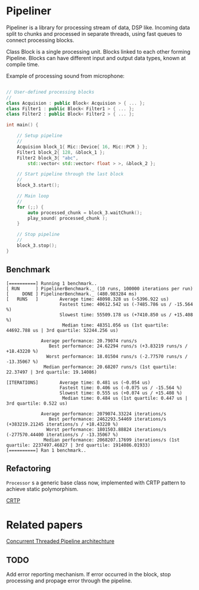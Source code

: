 # Pipeliner

Pipeliner is a library for processing stream of data, DSP like. Incoming data
split to chunks and processed in separate threads, using fast queues to connect
processing blocks.

Class Block is a single processing unit. Blocks linked to each other forming
Pipeline. Blocks can have different input and output data types, known at
compile time.

Example of processing sound from microphone:

```cpp

// User-defined processing blocks
//
class Acquision : public Block< Acquision > { ... };
class Filter1 : public Block< Filter1 > { ... };
class Filter2 : public Block< Filter2 > { ... };

int main() {

    // Setup pipeline
    //
    Acquision block_1{ Mic::Device{ 16, Mic::PCM } };
    Filter1 block_2{ 128, &block_1 };
    Filter2 block_3{ "abc",
    	std::vector< std::vector< float > >, &block_2 };

    // Start pipeline through the last block
    //
    block_3.start();

    // Main loop
    //
    for (;;) {
        auto processed_chunk = block_3.waitChunk();
        play_sound( processed_chunk );
    }

    // Stop pipeline
    //
    block_3.stop();
}
```

## Benchmark

```
[==========] Running 1 benchmark..
[ RUN      ] PipelinerBenchmark._ (10 runs, 100000 iterations per run)
[     DONE ] PipelinerBenchmark._ (480.983284 ms)
[   RUNS   ]        Average time: 48098.328 us (~5396.922 us)
                    Fastest time: 40612.542 us (-7485.786 us / -15.564 %)
                    Slowest time: 55509.178 us (+7410.850 us / +15.408 %)
                     Median time: 48351.056 us (1st quartile: 44692.788 us | 3rd quartile: 52244.256 us)

             Average performance: 20.79074 runs/s
                Best performance: 24.62294 runs/s (+3.83219 runs/s / +18.43220 %)
               Worst performance: 18.01504 runs/s (-2.77570 runs/s / -13.35067 %)
              Median performance: 20.68207 runs/s (1st quartile: 22.37497 | 3rd quartile: 19.14086)

[ITERATIONS]        Average time: 0.481 us (~0.054 us)
                    Fastest time: 0.406 us (-0.075 us / -15.564 %)
                    Slowest time: 0.555 us (+0.074 us / +15.408 %)
                     Median time: 0.484 us (1st quartile: 0.447 us | 3rd quartile: 0.522 us)

             Average performance: 2079074.33224 iterations/s
                Best performance: 2462293.54469 iterations/s (+383219.21245 iterations/s / +18.43220 %)
               Worst performance: 1801503.88824 iterations/s (-277570.44400 iterations/s / -13.35067 %)
              Median performance: 2068207.17699 iterations/s (1st quartile: 2237497.46827 | 3rd quartile: 1914086.01933)
[==========] Ran 1 benchmark..
```


## Refactoring

`Processor` s a generic base class now, implemented with CRTP pattern to
achieve static polymorphism.

[CRTP](https://en.wikipedia.org/wiki/Curiously_recurring_template_pattern)


# Related papers

[Concurrent Threaded Pipeline architechture](https://liberty.princeton.edu/Publications/cutr07_ff.pdf)


## TODO

Add error reporting mechanism. If error occurred in the block, stop processing
and propage error through the pipeline.


